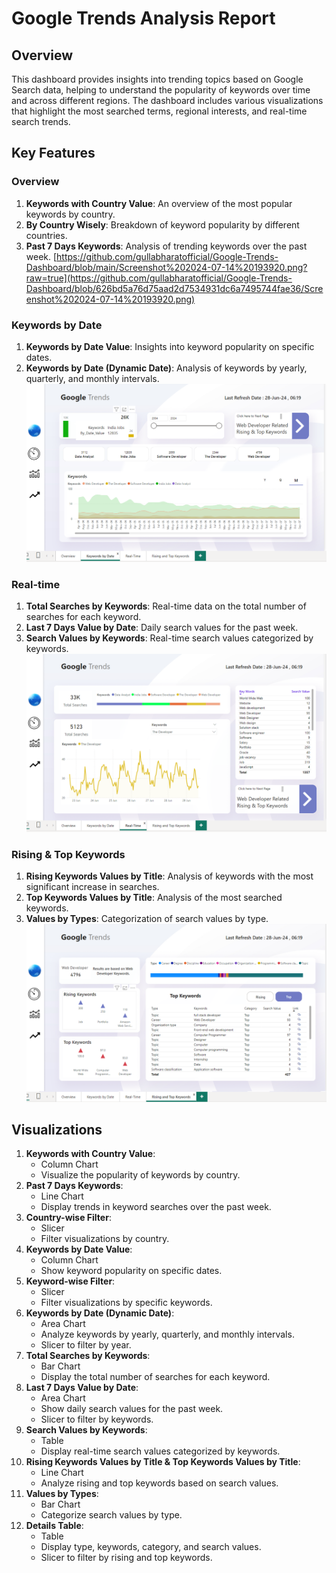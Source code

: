 # Google Trends Analysis Report

## Overview
This dashboard provides insights into trending topics based on Google Search data, helping to understand the popularity of keywords over time and across different regions. The dashboard includes various visualizations that highlight the most searched terms, regional interests, and real-time search trends.

## Key Features
### Overview
1. **Keywords with Country Value**: An overview of the most popular keywords by country.
2. **By Country Wisely**: Breakdown of keyword popularity by different countries.
3. **Past 7 Days Keywords**: Analysis of trending keywords over the past week.
[https://github.com/gullabharatofficial/Google-Trends-Dashboard/blob/main/Screenshot%202024-07-14%20193920.png?raw=true](https://github.com/gullabharatofficial/Google-Trends-Dashboard/blob/626bd5a76d75aad2d7534931dc6a7495744fae36/Screenshot%202024-07-14%20193920.png)   
### Keywords by Date
1. **Keywords by Date Value**: Insights into keyword popularity on specific dates.
2. **Keywords by Date (Dynamic Date)**: Analysis of keywords by yearly, quarterly, and monthly intervals.
![Image Description](https://github.com/Bharat74309/Google-Trends-Dashboard/blob/704ca93fca318ad7d12f6ca47f2e2cd76a444a18/Screenshot%202024-07-14%20193935.png)
### Real-time
1. **Total Searches by Keywords**: Real-time data on the total number of searches for each keyword.
2. **Last 7 Days Value by Date**: Daily search values for the past week.
3. **Search Values by Keywords**: Real-time search values categorized by keywords.
![Image Description](https://github.com/Bharat74309/Google-Trends-Dashboard/blob/3d54834551f76ef6db9b3eba3bc5acf9e211e6c4/Screenshot%202024-07-14%20193951.png)
### Rising & Top Keywords
1. **Rising Keywords Values by Title**: Analysis of keywords with the most significant increase in searches.
2. **Top Keywords Values by Title**: Analysis of the most searched keywords.
3. **Values by Types**: Categorization of search values by type.
![Image Description](https://github.com/Bharat74309/Google-Trends-Dashboard/blob/4c9d906e86a33498932f53cf70b24b280ee75745/Screenshot%202024-07-14%20194006.png)
## Visualizations
1. **Keywords with Country Value**: 
   - Column Chart
   - Visualize the popularity of keywords by country.
2. **Past 7 Days Keywords**:
   - Line Chart
   - Display trends in keyword searches over the past week.
3. **Country-wise Filter**:
   - Slicer
   - Filter visualizations by country.
4. **Keywords by Date Value**:
   - Column Chart
   - Show keyword popularity on specific dates.
5. **Keyword-wise Filter**:
   - Slicer
   - Filter visualizations by specific keywords.
6. **Keywords by Date (Dynamic Date)**:
   - Area Chart
   - Analyze keywords by yearly, quarterly, and monthly intervals.
   - Slicer to filter by year.
7. **Total Searches by Keywords**:
   - Bar Chart
   - Display the total number of searches for each keyword.
8. **Last 7 Days Value by Date**:
   - Area Chart
   - Show daily search values for the past week.
   - Slicer to filter by keywords.
9. **Search Values by Keywords**:
   - Table
   - Display real-time search values categorized by keywords.
10. **Rising Keywords Values by Title & Top Keywords Values by Title**:
    - Line Chart
    - Analyze rising and top keywords based on search values.
11. **Values by Types**:
    - Bar Chart
    - Categorize search values by type.
12. **Details Table**:
    - Table
    - Display type, keywords, category, and search values.
    - Slicer to filter by rising and top keywords.

